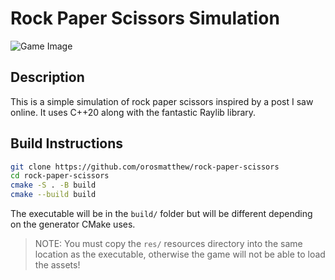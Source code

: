 # Rock Paper Scissors Simulation

![Game Image](https://raw.githubusercontent.com/orosmatthew/rock-paper-scissors/master/image/game.gif)

## Description

This is a simple simulation of rock paper scissors inspired by a post I saw online. It uses C++20 along with the fantastic Raylib library.

## Build Instructions

```bash
git clone https://github.com/orosmatthew/rock-paper-scissors
cd rock-paper-scissors
cmake -S . -B build
cmake --build build
```

The executable will be in the `build/` folder but will be different depending on the generator CMake uses.

> NOTE: You must copy the `res/` resources directory into the same location as the executable, otherwise the game will not be able to load the assets!

